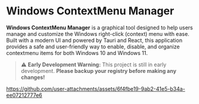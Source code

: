 # Windows ContextMenu Manager

**Windows ContextMenu Manager** is a graphical tool designed to help users manage and customize the Windows right-click (context) menu with ease. Built with a modern UI and powered by Tauri and React, this application provides a safe and user-friendly way to enable, disable, and organize contextmenu items for both Windows 10 and Windows 11.

> ⚠️ **Early Development Warning:**
> This project is still in early development. **Please backup your registry before making any changes!**

https://github.com/user-attachments/assets/6f4fbe19-9ab2-41e5-b34a-ee07212777e6
